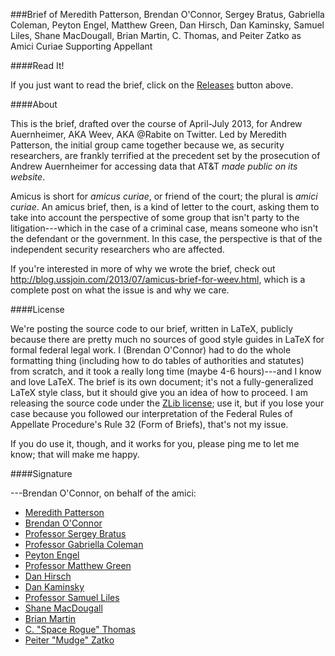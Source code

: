 ###Brief of Meredith Patterson, Brendan O'Connor, Sergey Bratus, Gabriella Coleman, Peyton Engel, Matthew Green, Dan Hirsch, Dan Kaminsky, Samuel Liles, Shane MacDougall, Brian Martin, C. Thomas, and Peiter Zatko as Amici Curiae Supporting Appellant

####Read It!

If you just want to read the brief, click on the [Releases](https://github.com/ussjoin/weevamicus/releases) button above.

####About

This is the brief, drafted over the course of April-July 2013, for Andrew Auernheimer, AKA Weev, AKA @Rabite on Twitter. Led by Meredith Patterson, the initial group came together because we, as security researchers, are frankly terrified at the precedent set by the prosecution of Andrew Auernheimer for accessing data that AT&T *made public on its website*.

Amicus is short for *amicus curiae*, or friend of the court; the plural is *amici curiae*. An amicus brief, then, is a kind of letter to the court, asking them to take into account the perspective of some group that isn't party to the litigation---which in the case of a criminal case, means someone who isn't the defendant or the government. In this case, the perspective is that of the independent security researchers who are affected.

If you're interested in more of why we wrote the brief, check out <http://blog.ussjoin.com/2013/07/amicus-brief-for-weev.html>, which is a complete post on what the issue is and why we care.

####License

We're posting the source code to our brief, written in LaTeX, publicly because there are pretty much no sources of good style guides in LaTeX for formal federal legal work. I (Brendan O'Connor) had to do the whole formatting thing (including how to do tables of authorities and statutes) from scratch, and it took a really long time (maybe 4-6 hours)---and I know and love LaTeX. The brief is its own document; it's not a fully-generalized LaTeX style class, but it should give you an idea of how to proceed. I am releasing the source code under the [ZLib license](http://www.gzip.org/zlib/zlib_license.html); use it, but if you lose your case because you followed our interpretation of the Federal Rules of Appellate Procedure's Rule 32 (Form of Briefs), that's not my issue.

If you do use it, though, and it works for you, please ping me to let me know; that will make me happy.

####Signature

---Brendan O'Connor, on behalf of the amici:

* [Meredith Patterson](http://en.wikipedia.org/wiki/Meredith_L._Patterson)
* [Brendan O'Connor](http://ussjoin.com)
* [Professor Sergey Bratus](http://www.cs.dartmouth.edu/~sergey/)
* [Professor Gabriella Coleman](http://gabriellacoleman.org)
* [Peyton Engel](http://www.linkedin.com/pub/peyton-engel/0/b60/418)
* [Professor Matthew Green](http://spar.isi.jhu.edu/~mgreen/)
* [Dan Hirsch](https://twitter.com/thequux)
* [Dan Kaminsky](http://dankaminsky.com)
* [Professor Samuel Liles](http://selil.com)
* [Shane MacDougall](http://www.tacticalintelligence.org)
* [Brian Martin](http://attrition.org)
* [C. "Space Rogue" Thomas](https://twitter.com/spacerog)
* [Peiter "Mudge" Zatko](https://twitter.com/dotMudge)

